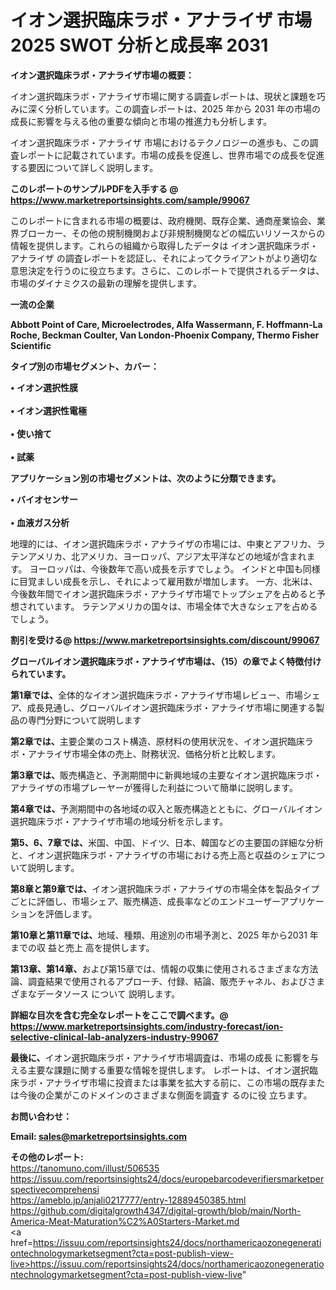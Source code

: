 # イオン選択臨床ラボ・アナライザ 市場 2025 SWOT 分析と成長率 2031

<strong><b>イオン選択臨床ラボ・アナライザ市場の概要：</b></strong>

イオン選択臨床ラボ・アナライザ市場に関する調査レポートは、現状と課題を巧みに深く分析しています。この調査レポートは、2025 年から 2031 年の市場の成長に影響を与える他の重要な傾向と市場の推進力も分析します。

イオン選択臨床ラボ・アナライザ 市場におけるテクノロジーの進歩も、この調査レポートに記載されています。市場の成長を促進し、世界市場での成長を促進する要因について詳しく説明します。

<strong>このレポートのサンプルPDFを入手する @ <a href=https://www.marketreportsinsights.com/sample/99067>https://www.marketreportsinsights.com/sample/99067</a></strong>

このレポートに含まれる市場の概要は、政府機関、既存企業、通商産業協会、業界ブローカー、その他の規制機関および非規制機関などの幅広いリソースからの情報を提供します。これらの組織から取得したデータは イオン選択臨床ラボ・アナライザ の調査レポートを認証し、それによってクライアントがより適切な意思決定を行うのに役立ちます。さらに、このレポートで提供されるデータは、市場のダイナミクスの最新の理解を提供します。

<strong>一流の企業</strong>

<strong><b>Abbott Point of Care, Microelectrodes, Alfa Wassermann, F. Hoffmann-La Roche, Beckman Coulter, Van London-Phoenix Company, Thermo Fisher Scientific</b></strong>

<strong><b>タイプ別の市場セグメント、カバー：</b></strong>

<strong>• イオン選択性膜<br><br>• イオン選択性電極<br><br>• 使い捨て<br><br>• 試薬</strong>

<strong><b>アプリケーション別の市場セグメントは、次のように分類できます。</b></strong>

<strong>• バイオセンサー<br><br>• 血液ガス分析</strong>

 地理的には、イオン選択臨床ラボ・アナライザの市場には、中東とアフリカ、ラテンアメリカ、北アメリカ、ヨーロッパ、アジア太平洋などの地域が含まれます。 ヨーロッパは、今後数年で高い成長を示すでしょう。 インドと中国も同様に目覚ましい成長を示し、それによって雇用数が増加します。 一方、北米は、今後数年間でイオン選択臨床ラボ・アナライザ市場でトップシェアを占めると予想されています。 ラテンアメリカの国々は、市場全体で大きなシェアを占めるでしょう。

<strong>割引を受ける@ <a href=https://www.marketreportsinsights.com/discount/99067>https://www.marketreportsinsights.com/discount/99067</a></strong>

<strong><b>グローバルイオン選択臨床ラボ・アナライザ市場は、（15）の章でよく特徴付けられています。</b></strong>

<strong><b>第</b></strong><strong><b>1章では、</b></strong>全体的なイオン選択臨床ラボ・アナライザ市場レビュー、市場シェア、成長見通し、グローバルイオン選択臨床ラボ・アナライザ市場に関連する製品の専門分野について説明します

<strong><b>第2章では、</b></strong>主要企業のコスト構造、原材料の使用状況を、イオン選択臨床ラボ・アナライザ市場全体の売上、財務状況、価格分析と比較します。

<strong><b>第3章では、</b></strong>販売構造と、予測期間中に新興地域の主要なイオン選択臨床ラボ・アナライザの市場プレーヤーが獲得した利益について簡単に説明します。

<strong><b>第4章では、</b></strong>予測期間中の各地域の収入と販売構造とともに、グローバルイオン選択臨床ラボ・アナライザ市場の地域分析を示します。

<strong><b>第5、6、7章では、</b></strong>米国、中国、ドイツ、日本、韓国などの主要国の詳細な分析と、イオン選択臨床ラボ・アナライザの市場における売上高と収益のシェアについて説明します。

<strong><b>第8章と第9章では、</b></strong>イオン選択臨床ラボ・アナライザの市場全体を製品タイプごとに評価し、市場シェア、販売構造、成長率などのエンドユーザーアプリケーションを評価します。

<strong><b>第10章と第11章では、</b></strong>地域、種類、用途別の市場予測と、2025 年から2031 年までの収 益と売上 高を提供します。

<strong><b>第13章、第14章、</b></strong>および第15章では、情報の収集に使用されるさまざまな方法論、調査結果で使用されるアプローチ、付録、結論、販売チャネル、およびさまざまなデータソース について 説明します。

<strong>詳細な目次を含む完全なレポートをここで調べます。@ <a href=https://www.marketreportsinsights.com/industry-forecast/ion-selective-clinical-lab-analyzers-industry-99067>https://www.marketreportsinsights.com/industry-forecast/ion-selective-clinical-lab-analyzers-industry-99067</a></strong>

<strong><b>最後に、</b></strong>イオン選択臨床ラボ・アナライザ市場調査は、市場の成長 に影響を</a>与える主要な課題に関する重要な情報を提供します。 レポートは、イオン選択臨床ラボ・アナライザ市場に投資または事業を拡大する前に、この市場の既存または今後の企業がこのドメインのさまざまな側面を調査す るのに役 立ちます。

<strong><b>お問い合わせ：</b></strong>

<strong>Email: </strong><a href=mailto:sales@marketreportsinsights.com><strong>sales@marketreportsinsights.com</strong></a>

<strong>その他のレポート:</strong>
<br>
<a href=https://tanomuno.com/illust/506535>https://tanomuno.com/illust/506535</a>
<br>
<a href=https://issuu.com/reportsinsights24/docs/europebarcodeverifiersmarketperspectivecomprehensi>https://issuu.com/reportsinsights24/docs/europebarcodeverifiersmarketperspectivecomprehensi</a>
<br>
<a href=https://ameblo.jp/anjali0217777/entry-12889450385.html>https://ameblo.jp/anjali0217777/entry-12889450385.html</a>
<br>
<a href=https://github.com/digitalgrowth4347/digital-growth/blob/main/North-America-Meat-Maturation%C2%A0Starters-Market.md>https://github.com/digitalgrowth4347/digital-growth/blob/main/North-America-Meat-Maturation%C2%A0Starters-Market.md</a>
<br>
<a href=https://issuu.com/reportsinsights24/docs/northamericaozonegenerationtechnologymarketsegment?cta=post-publish-view-live>https://issuu.com/reportsinsights24/docs/northamericaozonegenerationtechnologymarketsegment?cta=post-publish-view-live</a>"
